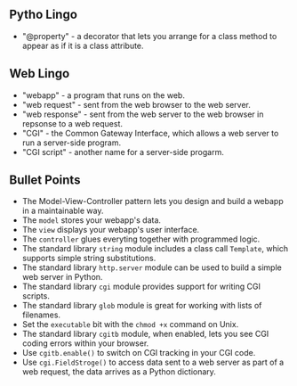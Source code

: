 ## Pytho Lingo
* "@property" - a decorator that lets you arrange for a class method to appear as if it is a class attribute.

## Web Lingo
* "webapp" - a program that runs on the web.
* "web request" - sent from the web browser to the web server.
* "web response" - sent from the web server to the web browser in repsonse to a web request.
* "CGI" - the Common Gateway Interface, which allows a web server to run a server-side program.
* "CGI script" - another name for a server-side progarm.

## Bullet Points
* The Model-View-Controller pattern lets you design and build a webapp in a maintainable way.
* The `model` stores your webapp's data.
* The `view` displays your webapp's user interface.
* The `controller` glues everyting together with programmed logic.
* The standard library `string` module includes a class call `Template`, which supports simple string substitutions.
* The standard library `http.server` module can be used to build a simple web server in Python.
* The standard library `cgi` module provides support for writing CGI scripts.
* The standard library `glob` module is great for working with lists of filenames.
* Set the `executable` bit with the `chmod +x` command on Unix.
* The standard library `cgitb` module, when enabled, lets you see CGI coding errors within your browser.
* Use `cgitb.enable()` to switch on CGI tracking in your CGI code.
* Use `cgi.FieldStroge()` to access data sent to a web server as part of a web request, the data arrives as a Python dictionary.
